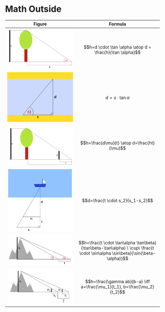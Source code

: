# Math Outside

| Figure | Formula |
|--|--|
| ![Tree and tangent](https://github.com/damianc/dev-notes/blob/master/_images/math/env-01.png) | $$h=d \cdot \tan \alpha \atop d = \frac{h}{\tan \alpha}$$ |
| ![River and tangent](https://github.com/damianc/dev-notes/blob/master/_images/math/env-02.png) | $$d=s \cdot \tan \alpha$$ |
| ![Tree and Thales](https://github.com/damianc/dev-notes/blob/master/_images/math/env-03.png) | $$h=\frac{d\mu}{t} \atop d=\frac{ht}{\mu}$$ |
| ![Boat and Thales](https://github.com/damianc/dev-notes/blob/master/_images/math/env-04.png) | $$d=\frac{t \cdot s_2}{s_1-s_2}$$ |
| ![Mountains and tangents](https://github.com/damianc/dev-notes/blob/master/_images/math/env-05.png) | $$h=\frac{t \cdot \tan\alpha \tan\beta}{\tan\beta-\tan\alpha} \ \cup\ \frac{t \cdot \sin\alpha \sin\beta}{\sin(\beta-\alpha)}$$ |
| ![Mountains and Thales](https://github.com/damianc/dev-notes/blob/master/_images/math/env-06.png) | $$h=\frac{\gamma ab}{b-a} \iff a=\frac{\mu_1}{t_1}, b=\frac{\mu_2}{t_2}$$ |
